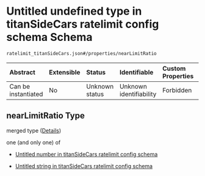 # Untitled undefined type in titanSideCars ratelimit config schema Schema

```txt
ratelimit_titanSideCars.json#/properties/nearLimitRatio
```



| Abstract            | Extensible | Status         | Identifiable            | Custom Properties | Additional Properties | Access Restrictions | Defined In                                                                                    |
| :------------------ | :--------- | :------------- | :---------------------- | :---------------- | :-------------------- | :------------------ | :-------------------------------------------------------------------------------------------- |
| Can be instantiated | No         | Unknown status | Unknown identifiability | Forbidden         | Allowed               | none                | [ratelimit\_titanSideCars.json\*](../out/ratelimit_titanSideCars.json "open original schema") |

## nearLimitRatio Type

merged type ([Details](ratelimit_titansidecars-properties-nearlimitratio.md))

one (and only one) of

* [Untitled number in titanSideCars ratelimit config schema](ratelimit_titansidecars-properties-nearlimitratio-oneof-0.md "check type definition")

* [Untitled string in titanSideCars ratelimit config schema](ratelimit_titansidecars-properties-nearlimitratio-oneof-1.md "check type definition")
